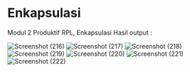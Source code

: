# Enkapsulasi
Modul 2 Produktif RPL, Enkapsulasi
Hasil output : 

![Screenshot (216)](https://user-images.githubusercontent.com/100953845/163234686-ba21555b-53d2-44d4-b298-63c8e82667c9.png)
![Screenshot (217)](https://user-images.githubusercontent.com/100953845/163234697-913437e0-f313-42d0-a4ae-5004aa5fc022.png)
![Screenshot (218)](https://uontent.com/100953845/163234705-3888d43f-a17a-411f-963f-0cb746079b1d.png)
![Screenshot (219)](https://user-images.githubusercontent.com/100953845/163234710-164af166-6d2d-4b23-85e7-74ef9181ad58.png)
![Screenshot (220)](https://user-images.githubusercontent.com/100953845/163234716-07ab703c-182d-4707-870f-6ef0598630ee.png)
![Screenshot (221)](https://user-images.githubusercontent.com/100953845/163234725-e76140d4-e108-4800-ad8c-59fe869fd1b1.png)
![Screenshot (222)](https://user-images.githubusercontent.com/100953845/163234727-014354d0-7137-41b4-8eb3-b58e73fa2b53.png)



